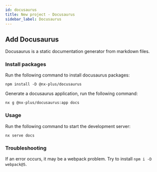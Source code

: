 ```yaml
---
id: docusaurus
title: New project - Docusaurus
sidebar_label: Docusaurus
---
```


## Add Docusaurus

Docusaurus is a static documentation generator from markdown files.

### Install packages

Run the following command to install docusaurus packages:

```shell
npm install -D @nx-plus/docusaurus
```

Generate a docusaurus application, run the following command:

```shell
nx g @nx-plus/docusaurus:app docs
```

### Usage

Run the following command to start the development server:

```shell
nx serve docs
```

### Troubleshooting

If an error occurs, it may be a webpack problem. Try to install `npm i -D webpack@5`.
